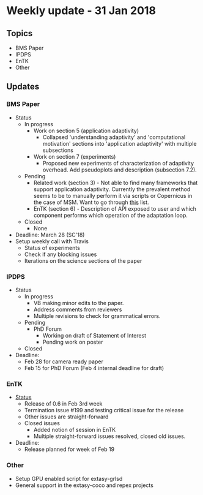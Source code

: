 # Weekly update - 31 Jan 2018

## Topics

* BMS Paper
* IPDPS
* EnTK
* Other

## Updates

### BMS Paper

* Status
    * In progress
        * Work on section 5 (application adaptivity)
            * Collapsed 'understanding adaptivity' and 'computational motivation'
            sections into 'application adaptivity' with multiple subsections
        * Work on section 7 (experiments)
            * Proposed new experiments of characterization of adaptivity overhead.
            Add pseudoplots and description (subsection 7.2).
    * Pending
        * Related work (section 3) - Not able to find many frameworks that support
          application adaptivity. Currently the prevalent method seems to be to 
          manually perform it via scripts or Copernicus in the case of MSM. Want
          to go through [this](https://github.com/common-workflow-language/common-workflow-language/wiki/Existing-Workflow-systems) list.
        * EnTK (section 6) - Description of API exposed to user and which 
          component performs which operation of the adaptation loop.
    * Closed
        * None
* Deadline: March 28 (SC'18)
* Setup weekly call with Travis
    * Status of experiments
    * Check if any blocking issues
    * Iterations on the science sections of the paper

### IPDPS

* Status
    * In progress
        * VB making minor edits to the paper. 
        * Address comments from reviewers
        * Multiple revisions to check for grammatical errors.
    * Pending
        * PhD Forum
            * Working on draft of Statement of Interest
            * Pending work on poster
    * Closed        
* Deadline: 
    * Feb 28 for camera ready paper
    * Feb 15 for PhD Forum (Feb 4 internal deadline for draft)


### EnTK

* [Status](https://github.com/radical-cybertools/radical.entk/projects/2)
    * Release of 0.6 in Feb 3rd week
    * Termination issue #199 and testing critical issue for the release
    * Other issues are straight-forward
    * Closed issues
        * Added notion of session in EnTK
        * Multiple straight-forward issues resolved, closed old issues.    
* Deadline:
    * Release planned for week of Feb 19

### Other

* Setup GPU enabled script for extasy-grlsd
* General support in the extasy-coco and repex projects